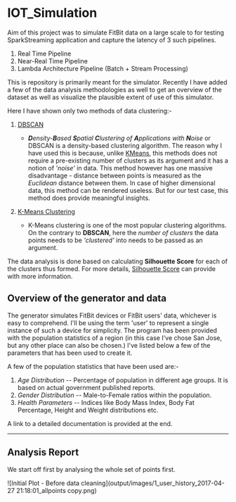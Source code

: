 # IOT_Simulation

Aim of this project was to simulate FitBit data on a large scale to for testing SparkStreaming
application and capture the latency of 3 such pipelines.

1. Real Time Pipeline
2. Near-Real Time Pipeline
3. Lambda Architecture Pipeline (Batch + Stream Processing)

This is repository is primarily meant for the simulator. Recently I have added a few of the 
data analysis methodologies as well to get an overview of the dataset as well as visualize
the plausible extent of use of this simulator.

Here I have shown only two methods of data clustering:-
1. [DBSCAN](https://en.wikipedia.org/wiki/DBSCAN)
    * ***D**ensity-**B**ased **S**patial **C**lustering of **A**pplications with **N**oise* or DBSCAN is a density-based
    clustering algorithm. The reason why I have used this is because, unlike 
    [KMeans](https://en.wikipedia.org/wiki/K-means_clustering), this methods does not require a
    pre-existing number of clusters as its argument and it has a notion of *'noise'* in data.
    This method however has one massive disadvantage - distance between points is measured as the 
    *Euclidean* distance between them. In case of higher dimensional data, this method can be 
    rendered useless. But for our test case, this method does provide meaningful insights.

2. [K-Means Clustering](https://en.wikipedia.org/wiki/K-means_clustering)
    * K-Means clustering is one of the most popular clustering algorithms. On the contrary to 
    **DBSCAN**, here the *number of clusters* the data points needs to be *'clustered'* into
    needs to be passed as an argument.

The data analysis is done based on calculating **Silhouette Score** for each of the clusters
thus formed. For more details,
[Silhouette Score](http://scikit-learn.org/stable/modules/generated/sklearn.metrics.silhouette_score.html#sklearn.metrics.silhouette_score)
can provide with more information.


## Overview of the generator and data

The generator simulates FitBit devices or FitBit users' data, whichever is easy to comprehend.
I'll be using the term 'user' to represent a single instance of such a device for simplicity.
The program has been provided with the population statistics of a region (in this case I've chose San
Jose, but any other place can also be chosen.) I've listed below a few of the parameters that
has been used to create it.

A few of the population statistics that have been used are:-
1. *Age Distribution* -- Percentage of population in different age groups. It is based on actual
government published reports.
2. *Gender Distribution* -- Male-to-Female ratios within the population.
3. *Health Parameters* -- Indices like Body Mass Index, Body Fat Percentage, Height and Weight
distributions etc.


A link to a detailed documentation is provided at the end.

-------------------


## Analysis Report

We start off first by analysing the whole set of points first.

![Initial Plot - Before data cleaning](output/images/1_user_history_2017-04-27 21:18:01_allpoints copy.png)
